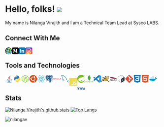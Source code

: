 
# Hello, folks! <img src="https://raw.githubusercontent.com/MartinHeinz/MartinHeinz/master/wave.gif" width="30px">

My name is Nilanga Virajith and I am a Technical Team Lead at Sysco LABS.

## Connect With Me

[<img align="left" alt="nilangav.github.io" width="22px" src="https://raw.githubusercontent.com/nilangav/nilangav/master/assets/icons/social/web.svg" color="#FFF" />][website]
[<img align="left" alt="nilangav.github.io" width="22px" src="https://raw.githubusercontent.com/nilangav/nilangav/master/assets/icons/social/medium.svg"/>][medium]
[<img align="left" alt="nilangav | LinkedIn" width="22px" src="https://raw.githubusercontent.com/nilangav/nilangav/master/assets/icons/social/linkedin.svg"/>][linkedin]
[<img align="left" alt="cl0ud_piercer | Instagram" width="22px" src="https://raw.githubusercontent.com/nilangav/nilangav/master/assets/icons/social/instagram.svg"/>][instagram]
<br>

## Tools and Technologies
<img align="left" alt="Java" width="26px" src="https://raw.githubusercontent.com/nilangav/nilangav/master/assets/icons/languages/java.svg" style="margin-bottom:5px"/>
<img align="left" alt="Python" width="26px" src="https://raw.githubusercontent.com/nilangav/nilangav/master/assets/icons/languages/python.svg" style="margin-bottom:5px"/>
<img align="left" alt="NodeJS" width="26px" src="https://raw.githubusercontent.com/nilangav/nilangav/master/assets/icons/languages/nodejs.svg" style="margin-bottom:5px"/>
<img align="left" alt="Ubunutu" width="26px" src="https://raw.githubusercontent.com/nilangav/nilangav/master/assets/icons/linux/ubuntu.svg" style="margin-bottom:5px"/>
<img align="left" alt="React" width="26px" src="https://raw.githubusercontent.com/nilangav/nilangav/master/assets/icons/js-libraries-frameworks/react.svg" style="margin-bottom:5px"/>
<img align="left" alt="Postgresql" width="26px" src="https://raw.githubusercontent.com/nilangav/nilangav/master/assets/icons/database/postgresql.svg" style="margin-bottom:5px"/>
<img align="left" alt="Oracle" width="26px" src="https://raw.githubusercontent.com/nilangav/nilangav/master/assets/icons/database/oracle.svg" style="margin-bottom:5px"/>
<img align="left" alt="MySQL" width="26px" src="https://raw.githubusercontent.com/nilangav/nilangav/master/assets/icons/database/mysql.svg" style="margin-bottom:5px"/>
<img align="left" alt="js" width="26px" src="https://raw.githubusercontent.com/nilangav/nilangav/master/assets/icons/web-languages/js.svg" style="margin-top:10px" style="margin-bottom:5px"/>
<img align="left" alt="css" width="26px" src="https://raw.githubusercontent.com/nilangav/nilangav/master/assets/icons/frameworks/spring.svg" style="margin-bottom:5px"/>
<img align="left" alt="mongodb" width="26px" src="https://raw.githubusercontent.com/nilangav/nilangav/master/assets/icons/database/mongodb.svg" style="margin-bottom:5px"/>
<img align="left" alt="visual-studio" width="26px" src="https://raw.githubusercontent.com/nilangav/nilangav/master/assets/icons/code-editors/vscode.svg" style="margin-bottom:5px"/>
<img align="left" alt="tomcat" width="26px" src="https://raw.githubusercontent.com/nilangav/nilangav/master/assets/icons/server/tomcat.svg" style="margin-bottom:5px"/>
<img align="left" alt="apache" width="26px" src="https://raw.githubusercontent.com/nilangav/nilangav/master/assets/icons/server/apache.svg" style="margin-bottom:5px"/>
<img align="left" alt="Terminal" width="26px" src="https://raw.githubusercontent.com/nilangav/nilangav/master/assets/icons/languages/bash.svg" style="margin-bottom:5px"/>
<img align="left" alt="git" width="26px" src="https://raw.githubusercontent.com/nilangav/nilangav/master/assets/icons/version/git.svg" style="margin-bottom:5px"/>
<img align="left" alt="css" width="26px" src="https://raw.githubusercontent.com/nilangav/nilangav/master/assets/icons/web-languages/css3.svg" style="margin-bottom:5px"/>
<img align="left" alt="html" width="26px" src="https://raw.githubusercontent.com/nilangav/nilangav/master/assets/icons/web-languages/html5.svg" style="margin-bottom:5px"/>
<img align="left" alt="Docker" width="26px" src="https://raw.githubusercontent.com/nilangav/nilangav/master/assets/icons/services/docker.svg" style="margin-bottom:5px"/>
<img align="left" alt="Jira" width="26px" src="https://raw.githubusercontent.com/nilangav/nilangav/master/assets/icons/issue-tracking/jira.svg" style="margin-bottom:5px"/>

<br>
<br>

## Stats
[![Nilanga Virajith's github stats](https://github-readme-stats.vercel.app/api?username=nilangav&show_icons=true&theme=nord&count_private=true&show_icons=true)](https://github.com/anuraghazra/github-readme-stats)  [![Top Langs](https://github-readme-stats.vercel.app/api/top-langs/?username=nilangav&theme=nord&layout=compact)](https://github.com/anuraghazra/github-readme-stats)
<p><img src="https://github-readme-streak-stats.herokuapp.com/?user=nilangav&theme=algolia" alt="nilangav"  /></p>

[website]: https://nilangav.github.io/
[instagram]: https://www.instagram.com/___nilanga___/?hl=en
[linkedin]: https://www.linkedin.com/in/nilangav/
[medium]: https://medium.com/@nilangav
